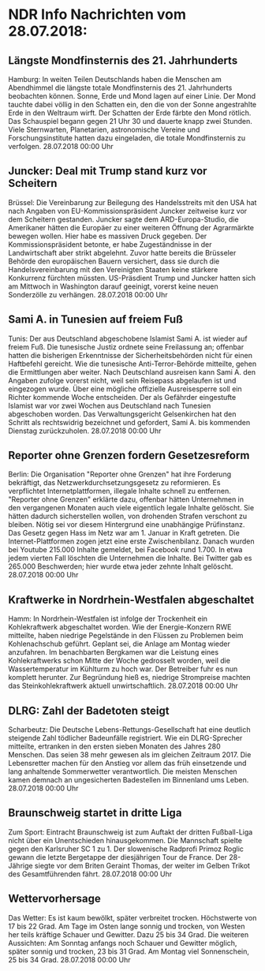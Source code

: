 # NDR Info Nachrichten vom 28.07.2018:


## Längste Mondfinsternis des 21. Jahrhunderts
Hamburg: In weiten Teilen Deutschlands haben die Menschen am Abendhimmel die längste totale Mondfinsternis des 21. Jahrhunderts beobachten können. Sonne, Erde und Mond lagen auf einer Linie. Der Mond tauchte dabei völlig in den Schatten ein, den die von der Sonne angestrahlte Erde in den Weltraum wirft. Der Schatten der Erde färbte den Mond rötlich. Das Schauspiel begann gegen 21 Uhr 30 und dauerte knapp zwei Stunden. Viele Sternwarten, Planetarien, astronomische Vereine und Forschungsinstitute hatten dazu eingeladen, die totale Mondfinsternis zu verfolgen. 28.07.2018 00:00 Uhr 

## Juncker: Deal mit Trump stand kurz vor Scheitern
Brüssel:	Die Vereinbarung zur Beilegung des Handelsstreits mit den USA hat nach Angaben von EU-Kommissionspräsident Juncker zeitweise kurz vor dem Scheitern gestanden. Juncker sagte dem ARD-Europa-Studio, die Amerikaner hätten die Europäer zu einer weiteren Öffnung der Agrarmärkte bewegen wollen. Hier habe es massiven Druck gegeben. Der Kommissionspräsident betonte, er habe Zugeständnisse in der Landwirtschaft aber strikt abgelehnt. Zuvor hatte bereits die Brüsseler Behörde den europäischen Bauern versichert, dass sie durch die Handelsvereinbarung mit den Vereinigten Staaten keine stärkere Konkurrenz fürchten müssten. US-Präsdient Trump und Juncker hatten sich am Mittwoch in Washington darauf geeinigt, vorerst keine neuen Sonderzölle zu verhängen. 28.07.2018 00:00 Uhr 

## Sami A. in Tunesien auf freiem Fuß
Tunis: Der aus Deutschland abgeschobene Islamist Sami A. ist wieder auf freiem Fuß. Die tunesische Justiz ordnete seine Freilassung an; offenbar hatten die bisherigen Erkenntnisse der Sicherheitsbehörden nicht für einen Haftbefehl gereicht. Wie die tunesische Anti-Terror-Behörde mitteilte, gehen die Ermittlungen aber weiter. Nach Deutschland ausreisen kann Sami A. den Angaben zufolge vorerst nicht, weil sein Reisepass abgelaufen ist und eingezogen wurde. Über eine mögliche offizielle Ausreisesperre soll ein Richter kommende Woche entscheiden. Der als Gefährder eingestufte Islamist war vor zwei Wochen aus Deutschland nach Tunesien abgeschoben worden. Das Verwaltungsgericht Gelsenkirchen hat den Schritt als rechtswidrig bezeichnet und gefordert, Sami A. bis kommenden Dienstag zurückzuholen. 28.07.2018 00:00 Uhr 

## Reporter ohne Grenzen fordern Gesetzesreform
Berlin:	Die Organisation "Reporter ohne Grenzen" hat ihre Forderung bekräftigt, das Netzwerkdurchsetzungsgesetz zu reformieren. Es verpflichtet Internetplattformen, illegale Inhalte schnell zu entfernen. "Reporter ohne Grenzen" erklärte dazu, offenbar hätten Unternehmen in den vergangenen Monaten auch viele eigentlich legale Inhalte gelöscht. Sie hätten dadurch sicherstellen wollen, von drohenden Strafen verschont zu bleiben. Nötig sei vor diesem Hintergrund eine unabhängige Prüfinstanz. Das Gesetz gegen Hass im Netz war am 1. Januar in Kraft getreten. Die Internet-Plattformen zogen jetzt eine erste Zwischenbilanz. Danach wurden bei Youtube 215.000 Inhalte gemeldet, bei Facebook rund 1.700. In etwa jedem vierten Fall löschten die Unternehmen die Inhalte. Bei Twitter gab es 265.000 Beschwerden; hier wurde etwa jeder zehnte Inhalt gelöscht. 28.07.2018 00:00 Uhr 

## Kraftwerke in Nordrhein-Westfalen abgeschaltet
Hamm:	In Nordrhein-Westfalen ist infolge der Trockenheit ein Kohlekraftwerk abgeschaltet worden. Wie der Energie-Konzern RWE mitteilte, haben niedrige Pegelstände in den Flüssen zu Problemen beim Kohlenachschub geführt. Geplant sei, die Anlage am Montag wieder anzufahren. Im benachbarten Bergkamen war die Leistung eines Kohlekraftwerks schon Mitte der Woche gedrosselt worden, weil die Wassertemperatur im Kühlturm zu hoch war. Der Betreiber fuhr es nun komplett herunter. Zur Begründung hieß es, niedrige Strompreise machten das Steinkohlekraftwerk aktuell unwirtschaftlich. 28.07.2018 00:00 Uhr 

## DLRG: Zahl der Badetoten steigt
Scharbeutz: Die Deutsche Lebens-Rettungs-Gesellschaft hat eine deutlich steigende Zahl tödlicher Badeunfälle registriert. Wie ein DLRG-Sprecher mitteilte, ertranken in den ersten sieben Monaten des Jahres 280 Menschen. Das seien 38 mehr gewesen als im gleichen Zeitraum 2017. Die Lebensretter machen für den Anstieg vor allem das früh einsetzende und lang anhaltende Sommerwetter verantwortlich. Die meisten Menschen kamen demnach an ungesicherten Badestellen im Binnenland ums Leben. 28.07.2018 00:00 Uhr 

## Braunschweig startet in dritte Liga
Zum Sport: Eintracht Braunschweig ist zum Auftakt der dritten Fußball-Liga nicht über ein Unentschieden hinausgekommen. Die Mannschaft spielte gegen den Karlsruher SC 1 zu 1. Der slowenische Radprofi Primoz Roglic gewann die letzte Bergetappe der diesjährigen Tour de France. Der 28-Jährige siegte vor dem Briten Geraint Thomas, der weiter im Gelben Trikot des Gesamtführenden fährt. 28.07.2018 00:00 Uhr 

## Wettervorhersage
Das Wetter: Es ist kaum bewölkt, später verbreitet trocken. Höchstwerte von 17 bis 22 Grad. Am Tage im Osten lange sonnig und trocken, von Westen her teils kräftige Schauer und Gewitter. Dazu 25 bis 34 Grad. Die weiteren Aussichten: Am Sonntag anfangs noch Schauer und Gewitter möglich, später sonnig und trocken, 23 bis 31 Grad. Am Montag viel Sonnenschein, 25 bis 34 Grad. 28.07.2018 00:00 Uhr 
